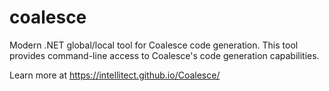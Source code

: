 # coalesce

Modern .NET global/local tool for Coalesce code generation. This tool provides command-line access to Coalesce's code generation capabilities.

Learn more at https://intellitect.github.io/Coalesce/